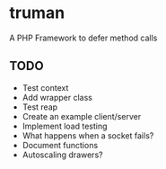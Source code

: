 truman
======

A PHP Framework to defer method calls

TODO
----
- Test context
- Add wrapper class
- Test reap
- Create an example client/server
- Implement load testing
- What happens when a socket fails?
- Document functions
- Autoscaling drawers?